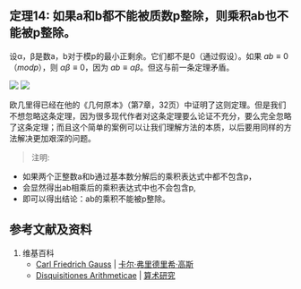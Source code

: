 ## 定理14: 如果a和b都不能被质数p整除，则乘积ab也不能被p整除。

设α，β是数a，b对于模p的最小正剩余。它们都不是0（通过假设）。如果 $ab≡0（mod p）$，则 $αβ≡0$，因为 $ab≡αβ$。但这与前一条定理矛盾。 

![](/images/数论/高斯的算术研究中典型的推演实验/章2/定理14/14-1.jpg)
![](/images/数论/高斯的算术研究中典型的推演实验/章2/定理14/14-2.jpg)

欧几里得已经在他的《几何原本》（第7章，32页）中证明了这则定理。但是我们不想忽略这条定理，因为很多现代作者对这条定理要么论证不充分，要么完全忽略了这条定理；而且这个简单的案例可以让我们理解方法的本质，以后要用同样的方法解决更加艰深的问题。

> 注明:
>  
- 如果两个正整数a和b通过基本数分解后的乘积表达式中都不包含p，
- 会显然得出ab相乘后的乘积表达式中也不会包含p, 
- 即可以得出结论：ab的乘积不能被p整除。

## 参考文献及资料

1. 维基百科
	- [Carl Friedrich Gauss](https://en.wikipedia.org/wiki/Carl_Friedrich_Gauss) | [卡尔·弗里德里希·高斯](https://zh.wikipedia.org/wiki/%E5%8D%A1%E7%88%BE%C2%B7%E5%BC%97%E9%87%8C%E5%BE%B7%E9%87%8C%E5%B8%8C%C2%B7%E9%AB%98%E6%96%AF) 
	- [Disquisitiones Arithmeticae](https://en.wikipedia.org/wiki/Disquisitiones_Arithmeticae) | [算术研究](https://zh.wikipedia.org/wiki/算术研究) 



